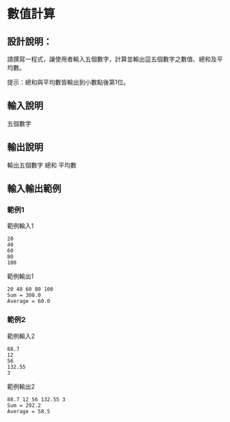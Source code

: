 # 數值計算

## 設計說明：
請撰寫一程式，讓使用者輸入五個數字，計算並輸出這五個數字之數值、總和及平均數。

提示：總和與平均數皆輸出到小數點後第1位。

## 輸入說明

五個數字

## 輸出說明

輸出五個數字
總和
平均數

## 輸入輸出範例

### 範例1
範例輸入1
```
20
40
60
80
100
```
範例輸出1
```
20 40 60 80 100
Sum = 300.0
Average = 60.0
```
### 範例2
範例輸入2
```
88.7
12
56
132.55
3
```
範例輸出2
```
88.7 12 56 132.55 3
Sum = 292.2
Average = 58.5
```